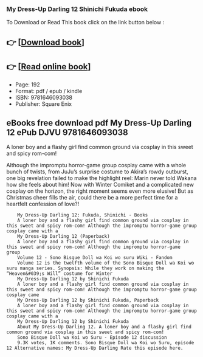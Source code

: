 ### My Dress-Up Darling 12 Shinichi Fukuda ebook

To Download or Read This book click on the link button below :

## 👉  [**[Download book](http://ebooksharez.info/download.php?group=book&from=github.com&id=719326&lnk=1064 "Download book")**]

## 👉  [**[Read online book](http://ebooksharez.info/download.php?group=book&from=github.com&id=719326&lnk=1064 "Read online book")**]


* Page: 192
* Format: pdf / epub / kindle
* ISBN: 9781646093038
* Publisher: Square Enix



## eBooks free download pdf My Dress-Up Darling 12 ePub DJVU 9781646093038



A loner boy and a flashy girl find common ground via cosplay in this sweet and spicy rom-com!
 
 Although the impromptu horror-game group cosplay came with a whole bunch of twists, from JuJu’s surprise costume to Akira’s rowdy outburst, one big revelation failed to make the highlight reel: Marin never told Wakana how she feels about him! Now with Winter Comiket and a complicated new cosplay on the horizon, the right moment seems even more elusive! But as Christmas cheer fills the air, could there be a more perfect time for a heartfelt confession of love?!


        My Dress-Up Darling 12: Fukuda, Shinichi - Books
        A loner boy and a flashy girl find common ground via cosplay in this sweet and spicy rom-com! Although the impromptu horror-game group cosplay came with a 
        My Dress-Up Darling 12 (Paperback)
        A loner boy and a flashy girl find common ground via cosplay in this sweet and spicy rom-com! Although the impromptu horror-game group 
        Volume 12 - Sono Bisque Doll wa Koi wo suru Wiki - Fandom
        Volume 12 is the twelfth volume of the Sono Bisque Doll wa Koi wo suru manga series. Synopsis: While they work on making the “Heaven&#039;s Will” costume for Winter 
        My Dress-Up Darling 12 by Shinichi Fukuda
        A loner boy and a flashy girl find common ground via cosplay in this sweet and spicy rom-com! Although the impromptu horror-game group cosplay came 
        My Dress-Up Darling 12 by Shinichi Fukuda, Paperback
        A loner boy and a flashy girl find common ground via cosplay in this sweet and spicy rom-com! Although the impromptu horror-game group cosplay came with a 
        My Dress-Up Darling 12 by Shinichi Fukuda
        About My Dress-Up Darling 12. A loner boy and a flashy girl find common ground via cosplay in this sweet and spicy rom-com!
        Sono Bisque Doll wa Koi wo Suru - Episode 12 discussion
        9.3K votes, 1K comments. Sono Bisque Doll wa Koi wo Suru, episode 12 Alternative names: My Dress-Up Darling Rate this episode here.
    




